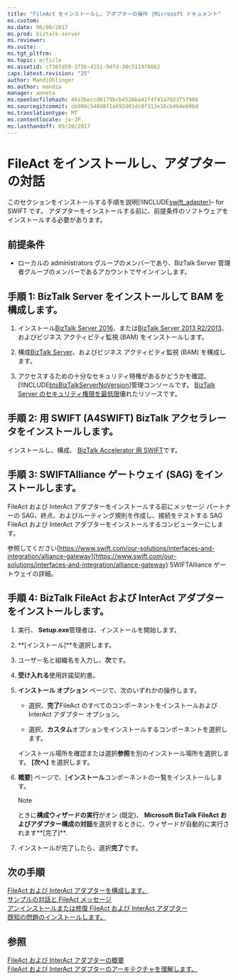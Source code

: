 ```yaml
---
title: "FileAct をインストールし、アダプターの操作 |Microsoft ドキュメント"
ms.custom: 
ms.date: 06/08/2017
ms.prod: biztalk-server
ms.reviewer: 
ms.suite: 
ms.tgt_pltfrm: 
ms.topic: article
ms.assetid: cf387d59-373b-4151-9dfd-30c511978862
caps.latest.revision: "25"
author: MandiOhlinger
ms.author: mandia
manager: anneta
ms.openlocfilehash: 48a3beccd6179bcb4526ba41f4f41a7923f5f966
ms.sourcegitcommit: cb908c540d8f1a692d01dc8f313e16cb4b4e696d
ms.translationtype: MT
ms.contentlocale: ja-JP
ms.lasthandoff: 09/20/2017
---
```

# <a name="install-the-fileact-and-interact-adapter"></a>FileAct をインストールし、アダプターの対話
このセクションをインストールする手順を説明[!INCLUDE[swift_adapter](../../includes/swift-adapter-md.md)]– for SWIFT です。 アダプターをインストールする前に、前提条件のソフトウェアをインストールする必要があります。  
  
## <a name="prerequisites"></a>前提条件  

* ローカルの administrators グループのメンバーであり、BizTalk Server 管理者グループのメンバーであるアカウントでサインインします。
  
## <a name="step-1-install-biztalk-server-and-configure-bam"></a>手順 1: BizTalk Server をインストールして BAM を構成します。

1. インストール[BizTalk Server 2016](../../install-and-config-guides/biztalk-server-2016-what-s-new-and-installation.md)、または[BizTalk Server 2013 R2/2013](../../install-and-config-guides/biztalk-server-2013-and-2013-r2-what-s-new-install-and-upgrade.md)、およびビジネス アクティビティ監視 (BAM) をインストールします。

2. 構成[BizTalk Server](../../install-and-config-guides/configure-biztalk-server.md)、およびビジネス アクティビティ監視 (BAM) を構成します。
  
3. アクセスするための十分なセキュリティ特権があるかどうかを確認、[!INCLUDE[btsBizTalkServerNoVersion](../../includes/btsbiztalkservernoversion-md.md)]管理コンソールです。 [BizTalk Server のセキュリティ権限を最低限](http://social.technet.microsoft.com/wiki/contents/articles/24590.minimum-security-rights-for-biztalk-server-2006-to-2016.aspx)優れたリソースです。
  
## <a name="step-2-install-biztalk-accelerator-for-swift-a4swift"></a>手順 2: 用 SWIFT (A4SWIFT) BizTalk アクセラレータをインストールします。  

インストールし、構成、 [BizTalk Accelerator 用 SWIFT](../../adapters-and-accelerators/accelerator-swift/install-configure-and-deploy-the-biztalk-accelerator-for-swift.md)です。

  
## <a name="step-3-install-swiftalliance-gateway-sag"></a>手順 3: SWIFTAlliance ゲートウェイ (SAG) をインストールします。  
 FileAct および InterAct アダプターをインストールする前にメッセージ パートナーの SAG、終点、およびルーティング規則を作成し、接続をテストする SAG FileAct および InterAct アダプターをインストールするコンピューターにします。

参照してください[https://www.swift.com/our-solutions/interfaces-and-integration/alliance-gateway](https://www.swift.com/our-solutions/interfaces-and-integration/alliance-gateway) SWIFTAlliance ゲートウェイの詳細。  

## <a name="step-4-install-the-biztalk-fileact-and-interact-adapters"></a>手順 4: BizTalk FileAct および InterAct アダプターをインストールします。  
  
1. 実行、 **Setup.exe**管理者は、インストールを開始します。  
  
2.  **[インストール]**を選択します。  
  
3.  ユーザー名と組織名を入力し、**次**です。  
  
4.  **受け入れる**使用許諾契約書。
  
5.  **インストール オプション** ページで、次のいずれかの操作します。  
  
    -   選択、**完了**FileAct のすべてのコンポーネントをインストールおよび InterAct アダプター オプション。  
  
    -   選択、**カスタム**オプションをインストールするコンポーネントを選択します。  
  
     インストール場所を確認または選択**参照**を別のインストール場所を選択します。 **[次へ]** を選択します。  
  
6.  **概要**] ページで、[**インストール**コンポーネントの一覧をインストールします。  
  
    > [!NOTE]
    >  ときに**構成ウィザードの実行**がオン (既定)、 **Microsoft BizTalk FileAct およびアダプター構成の対話**を選択するときに、ウィザードが自動的に実行されます**[完了]**.  
  
7. インストールが完了したら、選択**完了**です。 

## <a name="next-steps"></a>次の手順

[FileAct および InterAct アダプターを構成します。](../../adapters-and-accelerators/fileact-interact/configure-the-fileact-and-interact-adapter.md)  
[サンプルの対話と FileAct メッセージ](../../adapters-and-accelerators/fileact-interact/sample-interact-and-fileact-messages.md)  
[アンインストールまたは修復 FileAct および InterAct アダプター](../../adapters-and-accelerators/fileact-interact/uninstall-or-repair-the-fileact-and-interact-adapter.md)  
[既知の問題のインストールします。](../../adapters-and-accelerators/fileact-interact/read-the-installation-known-issues.md)
  
## <a name="see-also"></a>参照  
[FileAct および InterAct アダプターの概要](../../adapters-and-accelerators/fileact-interact/getting-started-with-the-fileact-and-interact-adapters.md)  
[FileAct および InterAct アダプターのアーキテクチャを理解します。](../../adapters-and-accelerators/fileact-interact/understanding-fileact-and-interact-adapter-architecture.md)